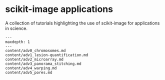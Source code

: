 # scikit-image applications

A collection of tutorials highlighting the use of scikit-image for applications in science.

```{toctree}
---
maxdepth: 1
---
content/adv0_chromosomes.md
content/adv1_lesion-quantification.md
content/adv2_microarray.md
content/adv3_panorama_stitching.md
content/adv4_warping.md
content/adv5_pores.md
```
